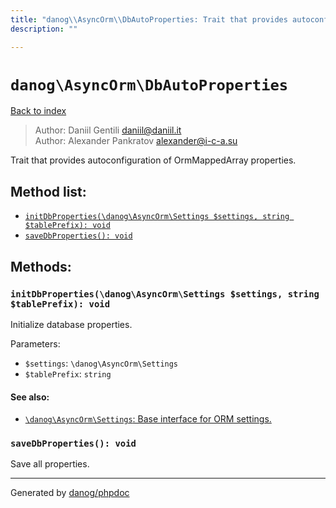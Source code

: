 ```yaml
---
title: "danog\\AsyncOrm\\DbAutoProperties: Trait that provides autoconfiguration of OrmMappedArray properties."
description: ""

---
```

# `danog\AsyncOrm\DbAutoProperties`
[Back to index](../../index.md)

> Author: Daniil Gentili <daniil@daniil.it>  
> Author: Alexander Pankratov <alexander@i-c-a.su>  
  

Trait that provides autoconfiguration of OrmMappedArray properties.  




## Method list:
* [`initDbProperties(\danog\AsyncOrm\Settings $settings, string $tablePrefix): void`](#initdbproperties-danog-asyncorm-settings-settings-string-tableprefix-void)
* [`saveDbProperties(): void`](#savedbproperties-void)

## Methods:
### `initDbProperties(\danog\AsyncOrm\Settings $settings, string $tablePrefix): void`

Initialize database properties.


Parameters:

* `$settings`: `\danog\AsyncOrm\Settings`   
* `$tablePrefix`: `string`   


#### See also: 
* [`\danog\AsyncOrm\Settings`: Base interface for ORM settings.](../../danog/AsyncOrm/Settings.md)




### `saveDbProperties(): void`

Save all properties.



---
Generated by [danog/phpdoc](https://phpdoc.daniil.it)
